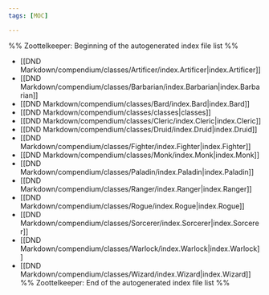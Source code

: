 ```yaml
---
tags: [MOC]

---
```

%% Zoottelkeeper: Beginning of the autogenerated index file list  %%
-  [[DND Markdown/compendium/classes/Artificer/index.Artificer|index.Artificer]]
-  [[DND Markdown/compendium/classes/Barbarian/index.Barbarian|index.Barbarian]]
-  [[DND Markdown/compendium/classes/Bard/index.Bard|index.Bard]]
-  [[DND Markdown/compendium/classes/classes|classes]]
-  [[DND Markdown/compendium/classes/Cleric/index.Cleric|index.Cleric]]
-  [[DND Markdown/compendium/classes/Druid/index.Druid|index.Druid]]
-  [[DND Markdown/compendium/classes/Fighter/index.Fighter|index.Fighter]]
-  [[DND Markdown/compendium/classes/Monk/index.Monk|index.Monk]]
-  [[DND Markdown/compendium/classes/Paladin/index.Paladin|index.Paladin]]
-  [[DND Markdown/compendium/classes/Ranger/index.Ranger|index.Ranger]]
-  [[DND Markdown/compendium/classes/Rogue/index.Rogue|index.Rogue]]
-  [[DND Markdown/compendium/classes/Sorcerer/index.Sorcerer|index.Sorcerer]]
-  [[DND Markdown/compendium/classes/Warlock/index.Warlock|index.Warlock]]
-  [[DND Markdown/compendium/classes/Wizard/index.Wizard|index.Wizard]]
%% Zoottelkeeper: End of the autogenerated index file list  %%
